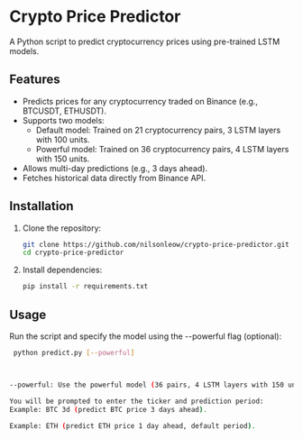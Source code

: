 # Crypto Price Predictor

A Python script to predict cryptocurrency prices using pre-trained LSTM models.

## Features
- Predicts prices for any cryptocurrency traded on Binance (e.g., BTCUSDT, ETHUSDT).
- Supports two models:
  - Default model: Trained on 21 cryptocurrency pairs, 3 LSTM layers with 100 units.
  - Powerful model: Trained on 36 cryptocurrency pairs, 4 LSTM layers with 150 units.
- Allows multi-day predictions (e.g., 3 days ahead).
- Fetches historical data directly from Binance API.

## Installation

1. Clone the repository:
   ```bash
   git clone https://github.com/nilsonleow/crypto-price-predictor.git
   cd crypto-price-predictor
2. Install dependencies:
   ```bash
   pip install -r requirements.txt

## Usage
Run the script and specify the model using the --powerful flag (optional):
   ```bash
    python predict.py [--powerful]



--powerful: Use the powerful model (36 pairs, 4 LSTM layers with 150 units). If not specified, the default model (21 pairs, 3 LSTM layers with 100 units) is used.

You will be prompted to enter the ticker and prediction period:
Example: BTC 3d (predict BTC price 3 days ahead).

Example: ETH (predict ETH price 1 day ahead, default period).

